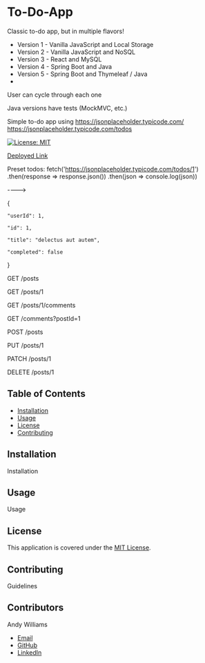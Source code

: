 # To-Do-App

Classic to-do app, but in multiple flavors!

- Version 1 - Vanilla JavaScript and Local Storage
- Version 2 - Vanilla JavaScript and NoSQL
- Version 3 - React and MySQL
- Version 4 - Spring Boot and Java
- Version 5 - Spring Boot and Thymeleaf / Java
- 
User can cycle through each one

Java versions have tests (MockMVC, etc.)

Simple to-do app using https://jsonplaceholder.typicode.com/
https://jsonplaceholder.typicode.com/todos

[![License: MIT](https://img.shields.io/badge/License-MIT-yellow.svg)](https://opensource.org/licenses/MIT)

[Deployed Link](https://andywilliams-portfolio.herokuapp.com/)

Preset todos:
fetch('https://jsonplaceholder.typicode.com/todos/1')
.then(response => response.json())
.then(json => console.log(json))

---->

{

    "userId": 1,

    "id": 1,

    "title": "delectus aut autem",

    "completed": false

}

GET /posts

GET /posts/1

GET /posts/1/comments

GET /comments?postId=1

POST /posts

PUT /posts/1

PATCH /posts/1

DELETE /posts/1

<!-- ![Screenshot of deployed application, homepage of site with timer and random tip](/screenshot.png?raw=true "Screenshot of deployed application") -->

## Table of Contents

- [Installation](#installation)
- [Usage](#usage)
- [License](#license)
- [Contributing](#contributing)

## Installation

Installation

## Usage

Usage

## License

This application is covered under the [MIT License](https://opensource.org/licenses/MIT).

## Contributing

Guidelines

## Contributors

Andy Williams

- [Email](mailto:andywilliamscoding@gmail.com)
- [GitHub](https://github.com/andycwilliams)
- [LinkedIn](https://www.linkedin.com/in/andrewcharleswilliams/)
